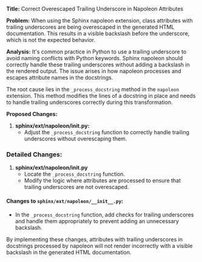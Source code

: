 **Title:** Correct Overescaped Trailing Underscore in Napoleon Attributes

**Problem:**
When using the Sphinx napoleon extension, class attributes with trailing underscores are being overescaped in the generated HTML documentation. This results in a visible backslash before the underscore, which is not the expected behavior.

**Analysis:**
It's common practice in Python to use a trailing underscore to avoid naming conflicts with Python keywords. Sphinx napoleon should correctly handle these trailing underscores without adding a backslash in the rendered output. The issue arises in how napoleon processes and escapes attribute names in the docstrings.

The root cause lies in the `_process_docstring` method in the `napoleon` extension. This method modifies the lines of a docstring in place and needs to handle trailing underscores correctly during this transformation.

**Proposed Changes:**
1. **sphinx/ext/napoleon/__init__.py:**
   - Adjust the `_process_docstring` function to correctly handle trailing underscores without overescaping them.

### Detailed Changes:
1. **sphinx/ext/napoleon/__init__.py**
   - Locate the `_process_docstring` function.
   - Modify the logic where attributes are processed to ensure that trailing underscores are not overescaped.

#### Changes to `sphinx/ext/napoleon/__init__.py`:
- In the `_process_docstring` function, add checks for trailing underscores and handle them appropriately to prevent adding an unnecessary backslash.

By implementing these changes, attributes with trailing underscores in docstrings processed by napoleon will not render incorrectly with a visible backslash in the generated HTML documentation.